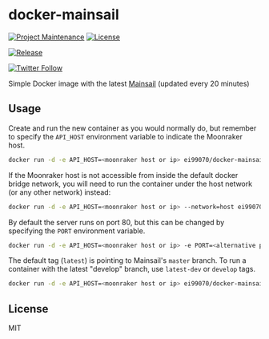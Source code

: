 # docker-mainsail

[![Project Maintenance](https://img.shields.io/maintenance/yes/2022.svg)](https://github.com/pedrolamas/docker-mainsail 'GitHub Repository')
[![License](https://img.shields.io/github/license/pedrolamas/docker-mainsail.svg)](https://github.com/pedrolamas/docker-mainsail/blob/master/LICENSE 'License')

[![Release](https://github.com/pedrolamas/docker-mainsail/workflows/Release/badge.svg)](https://github.com/pedrolamas/docker-mainsail/actions 'Build Status')

[![Twitter Follow](https://img.shields.io/twitter/follow/pedrolamas?style=social)](https://twitter.com/pedrolamas '@pedrolamas')

Simple Docker image with the latest [Mainsail](https://github.com/mainsail-crew/mainsail#readme) (updated every 20 minutes)

## Usage

Create and run the new container as you would normally do, but remember to specify the `API_HOST` environment variable to indicate the Moonraker host.

```sh
docker run -d -e API_HOST=<moonraker host or ip> ei99070/docker-mainsail
```

If the Moonraker host is not accessible from inside the default docker bridge network, you will need to run the container under the host network (or any other network) instead:

```sh
docker run -d -e API_HOST=<moonraker host or ip> --network=host ei99070/docker-mainsail
```

By default the server runs on port 80, but this can be changed by specifying the `PORT` environment variable.

```sh
docker run -d -e API_HOST=<moonraker host or ip> -e PORT=<alternative port> ei99070/docker-mainsail
```

The default tag (`latest`) is pointing to Mainsail's `master` branch. To run a container with the latest "develop" branch, use `latest-dev` or `develop` tags.

```sh
docker run -d -e API_HOST=<moonraker host or ip> ei99070/docker-mainsail:latest-dev
```

## License

MIT
